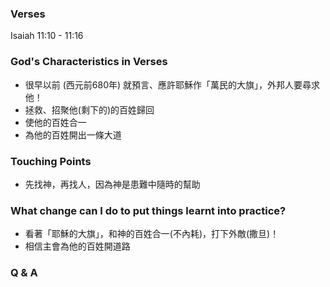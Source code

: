 ### Verses
Isaiah 11:10 - 11:16

### God's Characteristics in Verses
- 很早以前 (西元前680年) 就預言、應許耶穌作「萬民的大旗」，外邦人要尋求他！
- 拯救、招聚他(剩下的)的百姓歸回
- 使他的百姓合一
- 為他的百姓開出一條大道

### Touching Points
- 先找神，再找人，因為神是患難中隨時的幫助

### What change can I do to put things learnt into practice?
- 看著「耶穌的大旗」，和神的百姓合一(不內耗)，打下外敵(撒旦)！
- 相信主會為他的百姓開道路

### Q & A
